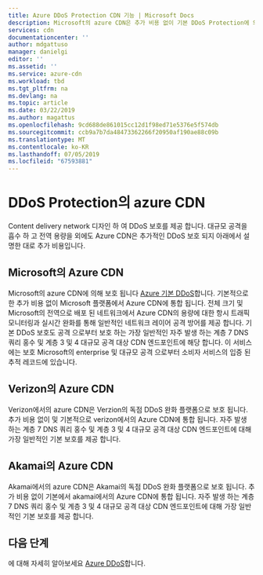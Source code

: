 ```yaml
---
title: Azure DDoS Protection CDN 기능 | Microsoft Docs
description: Microsoft의 azure CDN은 추가 비용 없이 기본 DDoS Protection에 의해 보호 됩니다.
services: cdn
documentationcenter: ''
author: mdgattuso
manager: danielgi
editor: ''
ms.assetid: ''
ms.service: azure-cdn
ms.workload: tbd
ms.tgt_pltfrm: na
ms.devlang: na
ms.topic: article
ms.date: 03/22/2019
ms.author: magattus
ms.openlocfilehash: 9cd688de861015cc12d1f98ed71e5376e5f574db
ms.sourcegitcommit: ccb9a7b7da48473362266f20950af190ae88c09b
ms.translationtype: MT
ms.contentlocale: ko-KR
ms.lasthandoff: 07/05/2019
ms.locfileid: "67593881"
---
```

# <a name="azure-cdn-ddos-protection"></a>DDoS Protection의 azure CDN

Content delivery network 디자인 하 여 DDoS 보호를 제공 합니다. 대규모 공격을 흡수 하 고 전역 용량을 외에도 Azure CDN은 추가적인 DDoS 보호 되지 아래에서 설명한 대로 추가 비용입니다.

## <a name="azure-cdn-from-microsoft"></a>Microsoft의 Azure CDN

Microsoft의 azure CDN에 의해 보호 됩니다 [Azure 기본 DDoS](https://docs.microsoft.com/azure/virtual-network/ddos-protection-overview)합니다. 기본적으로 한 추가 비용 없이 Microsoft 플랫폼에서 Azure CDN에 통합 됩니다. 전체 크기 및 Microsoft의 전역으로 배포 된 네트워크에서 Azure CDN의 용량에 대한 항시 트래픽 모니터링과 실시간 완화를 통해 일반적인 네트워크 레이어 공격 방어를 제공 합니다. 기본 DDoS 보호도 공격 으로부터 보호 하는 가장 일반적인 자주 발생 하는 계층 7 DNS 쿼리 홍수 및 계층 3 및 4 대규모 공격 대상 CDN 엔드포인트에 해당 합니다. 이 서비스에는 보호 Microsoft의 enterprise 및 대규모 공격 으로부터 소비자 서비스의 입증 된 추적 레코드에 있습니다.

## <a name="azure-cdn-from-verizon"></a>Verizon의 Azure CDN

Verizon에서의 azure CDN은 Verzion의 독점 DDoS 완화 플랫폼으로 보호 됩니다. 추가 비용 없이 및 기본적으로 verizon에서의 Azure CDN에 통합 됩니다. 자주 발생 하는 계층 7 DNS 쿼리 홍수 및 계층 3 및 4 대규모 공격 대상 CDN 엔드포인트에 대해 가장 일반적인 기본 보호를 제공 합니다.

## <a name="azure-cdn-from-akamai"></a>Akamai의 Azure CDN

Akamai에서의 azure CDN은 Akamai의 독점 DDoS 완화 플랫폼으로 보호 됩니다. 추가 비용 없이 기본에서 akamai에서의 Azure CDN에 통합 됩니다. 자주 발생 하는 계층 7 DNS 쿼리 홍수 및 계층 3 및 4 대규모 공격 대상 CDN 엔드포인트에 대해 가장 일반적인 기본 보호를 제공 합니다.

## <a name="next-steps"></a>다음 단계

에 대해 자세히 알아보세요 [Azure DDoS](https://docs.microsoft.com/azure/virtual-network/ddos-protection-overview)합니다. 
